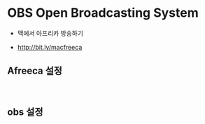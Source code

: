 # OBS Open Broadcasting System
  * 맥에서 아프리카 방송하기

* http://bit.ly/macfreeca

## Afreeca 설정
<img src="images/obs01.webp" alt="" class="img">

<img src="images/obs02.webp" alt="" class="img">

## obs 설정
<img src="images/obs03.webp" alt="" class="img">

<img src="images/obs04.webp" alt="" class="img">

<img src="images/obs05.webp" alt="" class="img">

<img src="images/obs06.webp" alt="" class="img">

<img src="images/obs07.webp" alt="" class="img">

<img src="images/obs08.webp" alt="" class="img">

<img src="images/obs09.webp" alt="" class="img">

<img src="images/obs10.webp" alt="" class="img">
